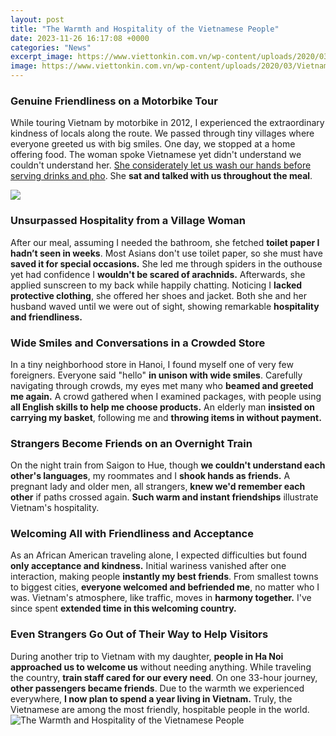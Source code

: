 ```yaml
---
layout: post
title: "The Warmth and Hospitality of the Vietnamese People"
date: 2023-11-26 16:17:08 +0000
categories: "News"
excerpt_image: https://www.viettonkin.com.vn/wp-content/uploads/2020/03/Vietnamese-hotel.jpg
image: https://www.viettonkin.com.vn/wp-content/uploads/2020/03/Vietnamese-hotel.jpg
---
```


### Genuine Friendliness on a Motorbike Tour
While touring Vietnam by motorbike in 2012, I experienced the extraordinary kindness of locals along the route. We passed through tiny villages where everyone greeted us with big smiles. One day, we stopped at a home offering food. The woman spoke Vietnamese yet didn't understand we couldn't understand her. [She considerately let us wash our hands before serving drinks and pho](https://fistore.mysenprints.com/collection/albee). She **sat and talked with us throughout the meal**. 

![](https://www.vietnamparadisetravel.com/Media/2014/1/hanoi-people.jpg)
### Unsurpassed Hospitality from a Village Woman  
After our meal, assuming I needed the bathroom, she fetched **toilet paper I hadn’t seen in weeks**. Most Asians don't use toilet paper, so she must have **saved it for special occasions.** She led me through spiders in the outhouse yet had confidence I **wouldn't be scared of arachnids.** Afterwards, she applied sunscreen to my back while happily chatting. Noticing I **lacked protective clothing**, she offered her shoes and jacket. Both she and her husband waved until we were out of sight, showing remarkable **hospitality and friendliness.**
### Wide Smiles and Conversations in a Crowded Store  
In a tiny neighborhood store in Hanoi, I found myself one of very few foreigners. Everyone said "hello" **in unison with wide smiles**. Carefully navigating through crowds, my eyes met many who **beamed and greeted me again.** A crowd gathered when I examined packages, with people using **all English skills to help me choose products.** An elderly man **insisted on carrying my basket**, following me and **throwing items in without payment.** 
### Strangers Become Friends on an Overnight Train
On the night train from Saigon to Hue, though **we couldn't understand each other's languages**, my roommates and I **shook hands as friends.** A pregnant lady and older men, all strangers, **knew we'd remember each other** if paths crossed again. **Such warm and instant friendships** illustrate Vietnam's hospitality.
### Welcoming All with Friendliness and Acceptance  
As an African American traveling alone, I expected difficulties but found **only acceptance and kindness.** Initial wariness vanished after one interaction, making people **instantly my best friends**. From smallest towns to biggest cities, **everyone welcomed and befriended me**, no matter who I was. Vietnam's atmosphere, like traffic, moves in **harmony together.** I've since spent **extended time in this welcoming country.**
### Even Strangers Go Out of Their Way to Help Visitors
During another trip to Vietnam with my daughter, **people in Ha Noi approached us to welcome us** without needing anything. While traveling the country, **train staff cared for our every need**. On one 33-hour journey, **other passengers became friends**. Due to the warmth we experienced everywhere, **I now plan to spend a year living in Vietnam.** Truly, the Vietnamese are among the most friendly, hospitable people in the world.
![The Warmth and Hospitality of the Vietnamese People](https://www.viettonkin.com.vn/wp-content/uploads/2020/03/Vietnamese-hotel.jpg)
